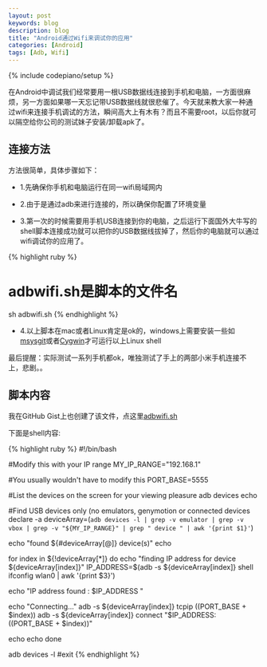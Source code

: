 ```yaml
---
layout: post
keywords: blog
description: blog
title: "Android通过Wifi来调试你的应用"
categories: [Android]
tags: [Adb, Wifi]
---
```

{% include codepiano/setup %}

在Android中调试我们经常要用一根USB数据线连接到手机和电脑，一方面很麻烦，另一方面如果哪一天忘记带USB数据线就很悲催了。今天就来教大家一种通过wifi来连接手机调试的方法，瞬间高大上有木有？而且不需要root，以后你就可以隔空给你公司的测试妹子安装/卸载apk了。

## 连接方法

方法很简单，具体步骤如下：

* 1.先确保你手机和电脑运行在同一wifi局域网内

* 2.由于是通过adb来进行连接的，所以确保你配置了环境变量

* 3.第一次的时候需要用手机USB连接到你的电脑，之后运行下面国外大牛写的shell脚本连接成功就可以把你的USB数据线拔掉了，然后你的电脑就可以通过wifi调试你的应用了。

{% highlight ruby %}
# adbwifi.sh是脚本的文件名
sh adbwifi.sh
{% endhighlight %}

* 4.以上脚本在mac或者Linux肯定是ok的，windows上需要安装一些如[msysgit](http://msysgit.github.io/)或者[Cygwin](http://www.cygwin.com/)才可运行以上Linux shell

最后提醒：实际测试一系列手机都ok，唯独测试了手上的两部小米手机连接不上，悲剧。。

## 脚本内容

我在GitHub Gist上也创建了该文件，点这里[adbwifi.sh](https://gist.github.com/stormzhang/6fa157ceb7980a25fbf0)

下面是shell内容:

{% highlight ruby %}
#!/bin/bash
   
#Modify this with your IP range
MY_IP_RANGE="192\.168\.1"

#You usually wouldn't have to modify this
PORT_BASE=5555

#List the devices on the screen for your viewing pleasure
adb devices
echo

#Find USB devices only (no emulators, genymotion or connected devices
declare -a deviceArray=(`adb devices -l | grep -v emulator | grep -v vbox | grep -v "${MY_IP_RANGE}" | grep " device " | awk '{print $1}'`)  

echo "found ${#deviceArray[@]} device(s)"
echo

for index in ${!deviceArray[*]}
do
echo "finding IP address for device ${deviceArray[index]}"
IP_ADDRESS=$(adb -s ${deviceArray[index]} shell ifconfig wlan0 | awk '{print $3}')

echo "IP address found : $IP_ADDRESS "

echo "Connecting..."
adb -s ${deviceArray[index]} tcpip $(($PORT_BASE + $index))
adb -s ${deviceArray[index]} connect "$IP_ADDRESS:$(($PORT_BASE + $index))"

echo
echo
done

adb devices -l
#exit
{% endhighlight %}

